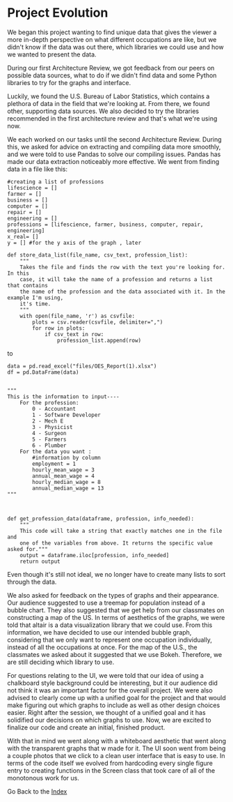 # Project Evolution

We began this project wanting to find unique data that gives the viewer a more in-depth perspective on what different occupations are like, but we didn't know if the data was out there, which libraries we could use and how we wanted to present the data.

During our first Architecture Review, we got feedback from our peers on possible data sources, what to do if we didn't find data and some Python libraries to try for the graphs and interface. 

Luckily, we found the U.S. Bureau of Labor Statistics, which contains a plethora of data in the field that we're looking at. From there, we found other, supporting data sources. We also decided to try the libraries recommended in the first architecture review and that's what we're using now. 

We each worked on our tasks until the second Architecture Review. During this, we asked for advice on extracting and compiling data more smoothly, and we were told to use Pandas to solve our compiling issues. Pandas has made our data extraction noticeably more effective. We went from finding data in a file like this:
```
#creating a list of professions
lifescience = []
farmer = []
business = []
computer = []
repair = []
engineering = []
professions = [lifescience, farmer, business, computer, repair, engineering]
x_real= []
y = [] #for the y axis of the graph , later

def store_data_list(file_name, csv_text, profession_list):
    """
    Takes the file and finds the row with the text you're looking for. In this
    case, it will take the name of a profession and returns a list that contains
    the name of the profession and the data associated with it. In the example I'm using,
    it's time.
    """
    with open(file_name, 'r') as csvfile:
        plots = csv.reader(csvfile, delimiter=",")
        for row in plots:
            if csv_text in row:
                profession_list.append(row)
```
to
```
data = pd.read_excel("files/OES_Report(1).xlsx")
df = pd.DataFrame(data)


"""
This is the information to input----
    For the profession:
        0 - Accountant
        1 - Software Developer
        2 - Mech E
        3 - Physicist
        4 - Surgeon
        5 - Farmers
        6 - Plumber
    For the data you want :
        #information by column
        employment = 1
        hourly_mean_wage = 3
        annual_mean_wage = 4
        hourly_median_wage = 8
        annual_median_wage = 13
"""



def get_profession_data(dataframe, profession, info_needed):
    """
    This code will take a string that exactly matches one in the file and
    one of the variables from above. It returns the specific value asked for."""
    output = dataframe.iloc[profession, info_needed]
    return output
```
Even though it's still not ideal, we no longer have to create many lists to sort through the data. 

We also asked for feedback on the types of graphs and their appearance. Our audience suggested to use a treemap for population instead of a bubble chart. They also suggested that we get help from our classmates on constructing a map of the US. In terms of aesthetics of the graphs, we were told that altair is a data visualization library that we could use. From this information, we have decided to use our intended bubble graph, considering that we only want to represent one occupation individually, instead of all the occupations at once. For the map of the U.S., the classmates we asked about it suggested that we use Bokeh. Therefore, we are still deciding which library to use.

For questions relating to the UI, we were told that our idea of using a chalkboard style background could be interesting, but it our audience did not think it was an important factor for the overall project. We were also advised to clearly come up with a unified goal for the project and that would make figuring out which graphs to include as well as other design choices easier. Right after the session, we thought of a unified goal and it has solidified our decisions on which graphs to use. Now, we are excited to finalize our code and create an initial, finished product.

With that in mind we went along with a whiteboard aesthetic that went along with the transparent graphs that w made for it. The UI soon went from being a couple photos that we click to a clean user interface that is easy to use. In terms of the code itself we evolved from hardcoding every single figure entry to creating functions in the Screen class that took care of all of the monotonous work for us. 



Go Back to the [Index](index.md)
